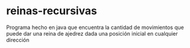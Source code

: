 # reinas-recursivas
Programa hecho en java que encuentra la cantidad de movimientos que puede dar una reina de ajedrez dada una posición inicial en cualquier dirección
